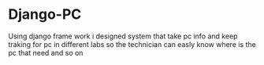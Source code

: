 # Django-PC
Using django frame work i designed system that take pc info and keep traking for pc in different labs so the technician can easly know where is the pc that need
and so on
